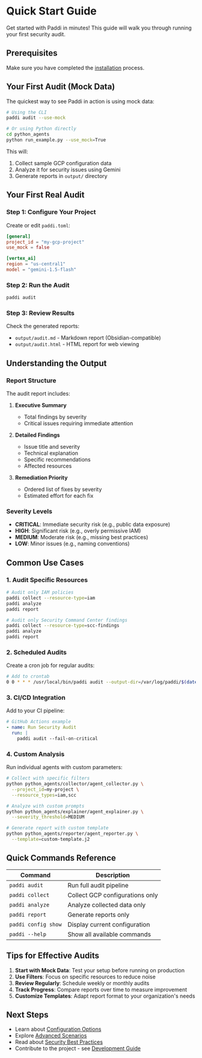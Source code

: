 # Quick Start Guide

Get started with Paddi in minutes! This guide will walk you through running your first security audit.

## Prerequisites

Make sure you have completed the [installation](installation.md) process.

## Your First Audit (Mock Data)

The quickest way to see Paddi in action is using mock data:

```bash
# Using the CLI
paddi audit --use-mock

# Or using Python directly
cd python_agents
python run_example.py --use_mock=True
```

This will:

1. Collect sample GCP configuration data
2. Analyze it for security issues using Gemini
3. Generate reports in `output/` directory

## Your First Real Audit

### Step 1: Configure Your Project

Create or edit `paddi.toml`:

```toml
[general]
project_id = "my-gcp-project"
use_mock = false

[vertex_ai]
region = "us-central1"
model = "gemini-1.5-flash"
```

### Step 2: Run the Audit

```bash
paddi audit
```

### Step 3: Review Results

Check the generated reports:

- `output/audit.md` - Markdown report (Obsidian-compatible)
- `output/audit.html` - HTML report for web viewing

## Understanding the Output

### Report Structure

The audit report includes:

1. **Executive Summary**
   - Total findings by severity
   - Critical issues requiring immediate attention

2. **Detailed Findings**
   - Issue title and severity
   - Technical explanation
   - Specific recommendations
   - Affected resources

3. **Remediation Priority**
   - Ordered list of fixes by severity
   - Estimated effort for each fix

### Severity Levels

- **CRITICAL**: Immediate security risk (e.g., public data exposure)
- **HIGH**: Significant risk (e.g., overly permissive IAM)
- **MEDIUM**: Moderate risk (e.g., missing best practices)
- **LOW**: Minor issues (e.g., naming conventions)

## Common Use Cases

### 1. Audit Specific Resources

```bash
# Audit only IAM policies
paddi collect --resource-type=iam
paddi analyze
paddi report

# Audit only Security Command Center findings
paddi collect --resource-type=scc-findings
paddi analyze
paddi report
```

### 2. Scheduled Audits

Create a cron job for regular audits:

```bash
# Add to crontab
0 0 * * * /usr/local/bin/paddi audit --output-dir=/var/log/paddi/$(date +\%Y\%m\%d)
```

### 3. CI/CD Integration

Add to your CI pipeline:

```yaml
# GitHub Actions example
- name: Run Security Audit
  run: |
    paddi audit --fail-on-critical
```

### 4. Custom Analysis

Run individual agents with custom parameters:

```bash
# Collect with specific filters
python python_agents/collector/agent_collector.py \
  --project_id=my-project \
  --resource_types=iam,scc

# Analyze with custom prompts
python python_agents/explainer/agent_explainer.py \
  --severity_threshold=MEDIUM

# Generate report with custom template
python python_agents/reporter/agent_reporter.py \
  --template=custom-template.j2
```

## Quick Commands Reference

| Command | Description |
|---------|-------------|
| `paddi audit` | Run full audit pipeline |
| `paddi collect` | Collect GCP configurations only |
| `paddi analyze` | Analyze collected data only |
| `paddi report` | Generate reports only |
| `paddi config show` | Display current configuration |
| `paddi --help` | Show all available commands |

## Tips for Effective Audits

1. **Start with Mock Data**: Test your setup before running on production
2. **Use Filters**: Focus on specific resources to reduce noise
3. **Review Regularly**: Schedule weekly or monthly audits
4. **Track Progress**: Compare reports over time to measure improvement
5. **Customize Templates**: Adapt report format to your organization's needs

## Next Steps

- Learn about [Configuration Options](configuration.md)
- Explore [Advanced Scenarios](../examples/advanced-scenarios.md)
- Read about [Security Best Practices](../security/best-practices.md)
- Contribute to the project - see [Development Guide](../contributing/development.md)
